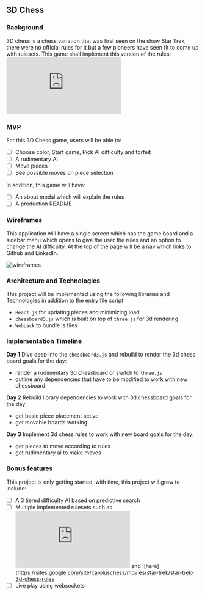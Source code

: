 ## 3D Chess

### Background

3D chess is a chess variation that was first seen on the show Star Trek,
there were no official rules for it but a few pioneers have seen fit to come
up with rulesets. This game shall implement this version of the rules: ![3D Chess tournament rules](http://meder.spacechess.org/3dschach/chess3d.htm)

### MVP

For this 3D Chess game, users will be able to:

- [ ] Choose color, Start game, Pick AI difficulty and forfeit
- [ ] A rudimentary AI
- [ ] Move pieces
- [ ] See possible moves on piece selection

In addition, this game will have:
- [ ] An about modal which will explain the rules
- [ ] A production README

### Wireframes

This application will have a single screen which has the game board and a sidebar menu
which opens to give the user the rules and an option to change the AI difficulty.
At the top of the page will be a nav which links to Github and LinkedIn.

![wireframes]()

### Architecture and Technologies

This project will be implemented using the following libraries and Technologies in addition to the
entry file script

- `React.js`  for updating pieces and minimizing load
- `chessboard3.js` which is built on top of `three.js` for 3d rendering
- `Webpack` to bundle js files

### Implementation Timeline

**Day 1** Dive deep into the `chessboard3.js` and rebuild to render the 3d chess board
  goals for the day:
  - render a rudimentary 3d chessboard or switch to `three.js`
  - outline any dependencies that have to be modified to work with  new chessboard

**Day 2** Rebuild library dependencies to work with 3d chessboard
  goals for the day:
  - get basic piece placement active
  - get movable boards working

**Day 3** Implement 3d chess rules to work with new board
  goals for the day:
  - get pieces to move according to rules
  - get rudimentary ai to make moves

### Bonus features

This project is only getting started, with time, this project will grow to include:

- [ ] A 3 tiered difficulty AI based on predictive search
- [ ] Multiple implemented rulesets such as ![here](http://www.chessvariants.com/3d.dir/startrek.html) and ![here](https://sites.google.com/site/caroluschess/movies/star-trek/star-trek-3d-chess-rules
- [ ] Live play using websockets
